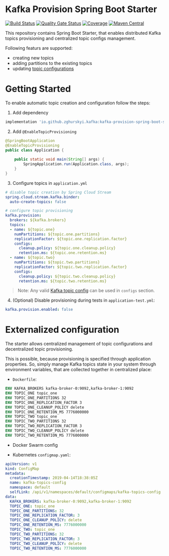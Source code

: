 # Kafka Provision Spring Boot Starter

[![Build Status](https://travis-ci.org/zghurskyi/kafka-provision-spring-boot-starter.svg?branch=master)](https://travis-ci.org/zghurskyi/kafka-provision-spring-boot-starter)
[![Quality Gate Status](https://sonarcloud.io/api/project_badges/measure?project=zghurskyi_kafka-provisioner-spring-boot-starter&metric=alert_status)](https://sonarcloud.io/dashboard?id=zghurskyi_kafka-provisioner-spring-boot-starter)
[![Coverage](https://sonarcloud.io/api/project_badges/measure?project=zghurskyi_kafka-provisioner-spring-boot-starter&metric=coverage)](https://sonarcloud.io/dashboard?id=zghurskyi_kafka-provisioner-spring-boot-starter)
[![Maven Central](https://maven-badges.herokuapp.com/maven-central/io.github.zghurskyi.kafka/kafka-provision-spring-boot-starter/badge.svg)](https://maven-badges.herokuapp.com/maven-central/io.github.zghurskyi.kafka/kafka-provision-spring-boot-starter)

This repository contains Spring Boot Starter, that enables distributed Kafka topics provisioning and centralized topic configs management.

Following featurs are supported:
- creating new topics
- adding partitions to the existing topics
- updating [topic configurations](https://kafka.apache.org/documentation/#topicconfigs)

# Getting Started

To enable automatic topic creation and configuration follow the steps:

1. Add dependency

```groovy
implementation 'io.github.zghurskyi.kafka:kafka-provision-spring-boot-starter:0.0.1'
```

2. Add `@EnableTopicProvisioning`

```java
@SpringBootApplication
@EnableTopicProvisioning
public class Application {
 
    public static void main(String[] args) {
        SpringApplication.run(Application.class, args);
    }
}
```

3. Configure topics in `application.yml`

```yaml
# disable topic creation by Spring Cloud Stream
spring.cloud.stream.kafka.binder:
  auto-create-topics: false

# configure topic provisioning
kafka.provision:
  brokers: ${kafka.brokers}
  topics:
  - name: ${topic.one}
    numPartitions: ${topic.one.partitions}
    replicationFactor: ${topic.one.replication.factor}
    configs:
      cleanup.policy: ${topic.one.cleanup.policy}
      retention.ms: ${topic.one.retention.ms}
  - name: ${topic.two}
    numPartitions: ${topic.two.partitions}
    replicationFactor: ${topic.two.replication.factor}
    configs:
      cleanup.policy: ${topic.two.cleanup.policy}
      retention.ms: ${topic.two.retention.ms}
```
> Note: Any valid [Kafka topic config](https://kafka.apache.org/documentation/#topicconfigs) can be used in `configs` section.

4. (Optional) Disable provisioning during tests in `application-test.yml`:

```yaml
kafka.provision.enabled: false
```

# Externalized configuration

The starter allows centralized management of topic configurations and decentralized topic provisioning. 

This is possible, because provisioning is specified through application properties. So, simply manage Kafka topics state in your system through environment variables, that are collected together in centralized place:

- `Dockerfile`:

```dockerfile
ENV KAFKA_BROKERS kafka-broker-0:9092,kafka-broker-1:9092
ENV TOPIC_ONE topic_one
ENV TOPIC_ONE_PARTITIONS 32
ENV TOPIC_ONE_REPLICATION_FACTOR 3
ENV TOPIC_ONE_CLEANUP_POLICY delete
ENV TOPIC_ONE_RETENTION_MS 7776000000
ENV TOPIC_TWO topic_one
ENV TOPIC_TWO_PARTITIONS 32
ENV TOPIC_TWO_REPLICATION_FACTOR 3
ENV TOPIC_TWO_CLEANUP_POLICY delete
ENV TOPIC_TWO_RETENTION_MS 7776000000
```
- Docker Swarm config

- Kubernetes `configmap.yaml`:
```yaml
apiVersion: v1
kind: ConfigMap
metadata:
  creationTimestamp: 2019-04-14T18:38:05Z
  name: kafka-topics-config
  namespace: default
  selfLink: /api/v1/namespaces/default/configmaps/kafka-topics-config
data:
  KAFKA_BROKERS: kafka-broker-0:9092,kafka-broker-1:9092
  TOPIC_ONE: topic_one
  TOPIC_ONE_PARTITIONS: 32
  TOPIC_ONE_REPLICATION_FACTOR: 3
  TOPIC_ONE_CLEANUP_POLICY: delete
  TOPIC_ONE_RETENTION_MS: 7776000000
  TOPIC_TWO: topic_one
  TOPIC_TWO_PARTITIONS: 32
  TOPIC_TWO_REPLICATION_FACTOR: 3
  TOPIC_TWO_CLEANUP_POLICY: delete
  TOPIC_TWO_RETENTION_MS: 7776000000
```
